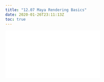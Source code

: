```yaml
---
title: "12.07 Maya Rendering Basics"
date: 2020-01-26T23:11:13Z
toc: true
---
```


![Link to included file content](../../../../3d-modeling/maya/maya-rendering-basics.md)
